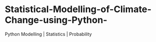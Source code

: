 # Statistical-Modelling-of-Climate-Change-using-Python-
Python Modelling | Statistics | Probability
